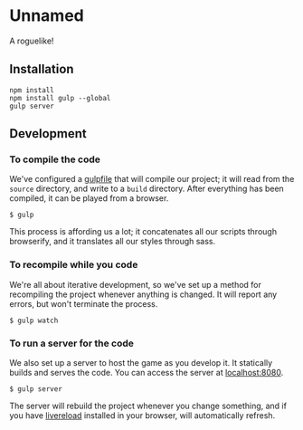 # Unnamed #

A roguelike!

## Installation ##

    npm install
    npm install gulp --global
    gulp server

## Development ##

### To compile the code ###

We've configured a [gulpfile](gulpfile.js) that will compile our project; it will read from the ``source`` directory, and write to a ``build`` directory. After everything has been compiled, it can be played from a browser.

	$ gulp

This process is affording us a lot; it concatenates all our scripts through browserify, and it translates all our styles through sass.

### To recompile while you code ###

We're all about iterative development, so we've set up a method for recompiling the project whenever anything is changed. It will report any errors, but won't terminate the process.

	$ gulp watch

### To run a server for the code ###

We also set up a server to host the game as you develop it. It statically builds and serves the code. You can access the server at [localhost:8080](http://localhost:8080).

	$ gulp server

The server will rebuild the project whenever you change something, and if you have [livereload](http://livereload.com) installed in your browser, will automatically refresh.

